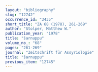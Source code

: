 ```yaml
---
layout: "bibliography"
slug: "12742"
occurrence_id: "3435"
short_title: "ZA 68 (1978), 261-269"
author: "Stolper, Matthew W."
publication_year: "1978"
title: "šarnuppu"
volume_no_: "68"
pages: "261-269"
journal: "Zeitschrift für Assyriologie"
title: "šarnuppu"
previous_item: "12745"
---
```

